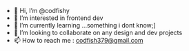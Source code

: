 - 👋 Hi, I’m @codfishy
- 👀 I’m interested in frontend dev
- 🌱 I’m currently learning ...something i dont know;] 
- 💞️ I’m looking to collaborate on any design and dev projects
- 📫 How to reach me : codfish379@gmail.com

<!---
codfishy/codfishy is a ✨ special ✨ repository because its `README.md` (this file) appears on your GitHub profile.
You can click the Preview link to take a look at your changes.
--->
